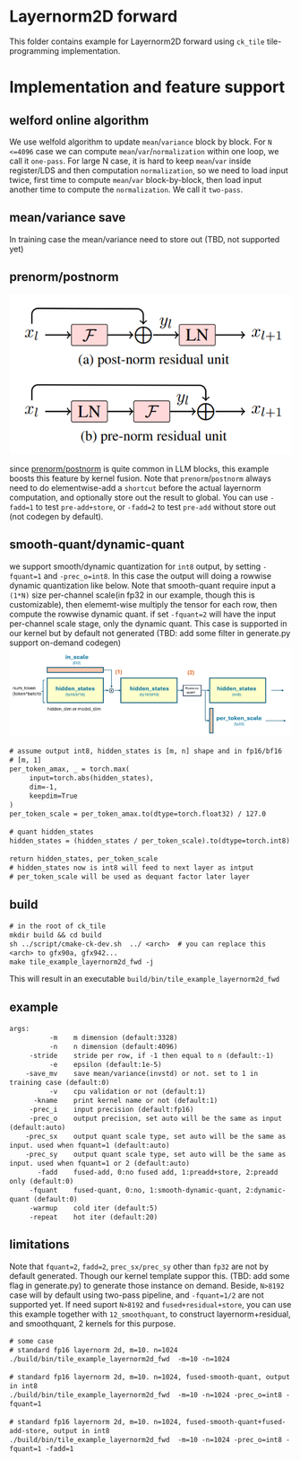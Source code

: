 # Layernorm2D forward

This folder contains example for Layernorm2D forward using `ck_tile` tile-programming implementation.

# Implementation and feature support

## welford online algorithm
We use welfold algorithm to update `mean`/`variance` block by block. For `N <=4096` case we can compute `mean`/`var`/`normalization` within one loop, we call it `one-pass`. For large N case, it is hard to keep `mean`/`var` inside register/LDS and then computation `normalization`, so we need to load input twice, first time to compute `mean`/`var` block-by-block, then load input another time to compute the `normalization`. We call it `two-pass`.

## mean/variance save
In training case the mean/variance need to store out (TBD, not supported yet)

## prenorm/postnorm

![](misc/pnorm.png)

since [prenorm/postnorm](https://arxiv.org/pdf/1906.01787) is quite common in LLM blocks, this example boosts this feature by kernel fusion. Note that `prenorm`/`postnorm` always need to do elementwise-add a `shortcut` before the actual layernorm computation, and optionally store out the result to global. You can use `-fadd=1` to test `pre-add+store`, or `-fadd=2` to test `pre-add` without store out (not codegen by default).

## smooth-quant/dynamic-quant
we support smooth/dynamic quantization for `int8` output, by setting `-fquant=1` and `-prec_o=int8`. In this case the output will doing a rowwise dynamic quantization like below. Note that smooth-quant require input a `(1*N)` size per-channel scale(in fp32 in our example, though this is customizable), then elememt-wise multiply the tensor for each row, then compute the rowwise dynamic quant. if set `-fquant=2` will have the input per-channel scale stage, only the dynamic quant. This case is supported in our kernel but by default not generated (TBD: add some filter in generate.py support on-demand codegen)
![](misc/dquant.png)

```
# assume output int8, hidden_states is [m, n] shape and in fp16/bf16
# [m, 1]
per_token_amax, _ = torch.max(
     input=torch.abs(hidden_states), 
     dim=-1, 
     keepdim=True
)
per_token_scale = per_token_amax.to(dtype=torch.float32) / 127.0

# quant hidden_states
hidden_states = (hidden_states / per_token_scale).to(dtype=torch.int8)

return hidden_states, per_token_scale
# hidden_states now is int8 will feed to next layer as intput
# per_token_scale will be used as dequant factor later layer
```

## build
```
# in the root of ck_tile
mkdir build && cd build
sh ../script/cmake-ck-dev.sh  ../ <arch>  # you can replace this <arch> to gfx90a, gfx942...
make tile_example_layernorm2d_fwd -j
```
This will result in an executable `build/bin/tile_example_layernorm2d_fwd`

## example
```
args:
          -m    m dimension (default:3328)
          -n    n dimension (default:4096)
     -stride    stride per row, if -1 then equal to n (default:-1)
          -e    epsilon (default:1e-5)
    -save_mv    save mean/variance(invstd) or not. set to 1 in training case (default:0)
          -v    cpu validation or not (default:1)
      -kname    print kernel name or not (default:1)
     -prec_i    input precision (default:fp16)
     -prec_o    output precision, set auto will be the same as input (default:auto)
    -prec_sx    output quant scale type, set auto will be the same as input. used when fquant=1 (default:auto)
    -prec_sy    output quant scale type, set auto will be the same as input. used when fquant=1 or 2 (default:auto)
       -fadd    fused-add, 0:no fused add, 1:preadd+store, 2:preadd only (default:0)
     -fquant    fused-quant, 0:no, 1:smooth-dynamic-quant, 2:dynamic-quant (default:0)
     -warmup    cold iter (default:5)
     -repeat    hot iter (default:20)

```

## limitations
Note that `fquant=2`, `fadd=2`, `prec_sx/prec_sy` other than `fp32` are not by default generated. Though our kernel template suppor this. (TBD: add some flag in generate.py) to generate those instance on demand. Beside, `N>8192` case will by default using two-pass pipeline, and `-fquant=1/2` are not supported yet. If need suport `N>8192` and `fused+residual+store`, you can use this example together with `12_smoothquant`, to construct layernorm+residual, and smoothquant, 2 kernels for this purpose.

```
# some case
# standard fp16 layernorm 2d, m=10. n=1024
./build/bin/tile_example_layernorm2d_fwd  -m=10 -n=1024

# standard fp16 layernorm 2d, m=10. n=1024, fused-smooth-quant, output in int8
./build/bin/tile_example_layernorm2d_fwd  -m=10 -n=1024 -prec_o=int8 -fquant=1

# standard fp16 layernorm 2d, m=10. n=1024, fused-smooth-quant+fused-add-store, output in int8
./build/bin/tile_example_layernorm2d_fwd  -m=10 -n=1024 -prec_o=int8 -fquant=1 -fadd=1

```
